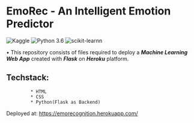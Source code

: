 # EmoRec - An Intelligent Emotion Predictor


![Kaggle](https://img.shields.io/badge/Dataset-Kaggle-blue.svg) ![Python 3.6](https://img.shields.io/badge/Python-3.6-brightgreen.svg) ![scikit-learnn](https://img.shields.io/badge/Library-Scikit_Learn-orange.svg)

• This repository consists of files required to deploy a ___Machine Learning Web App___ created with ___Flask___ on ___Heroku___ platform.

## Techstack: 
             * HTML
             * CSS
             * Python(Flask as Backend)
             
Deployed at: https://emorecognition.herokuapp.com/


